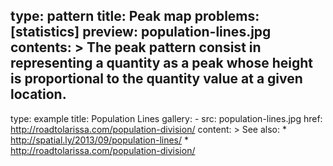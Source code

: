 type: pattern
title: Peak map
problems: [statistics]
preview: population-lines.jpg
contents: >
    The peak pattern consist in representing a quantity as a peak whose height is proportional to the quantity value at a given location.
---
type: example
title: Population Lines
gallery:
    - src: population-lines.jpg
      href: http://roadtolarissa.com/population-division/
content: >
    See also:
     * http://spatial.ly/2013/09/population-lines/
     * http://roadtolarissa.com/population-division/